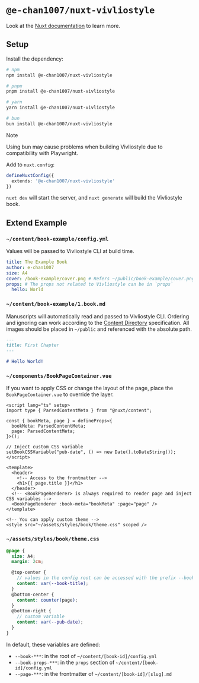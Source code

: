 # `@e-chan1007/nuxt-vivliostyle`

Look at the [Nuxt documentation](https://nuxt.com/docs/getting-started/introduction) to learn more.

## Setup

Install the dependency:

```bash
# npm
npm install @e-chan1007/nuxt-vivliostyle

# pnpm
pnpm install @e-chan1007/nuxt-vivliostyle

# yarn
yarn install @e-chan1007/nuxt-vivliostyle

# bun
bun install @e-chan1007/nuxt-vivliostyle
```

> [!NOTE]
> Using bun may cause problems when building Vivliostyle due to compatibility with Playwright.

Add to `nuxt.config`:

```ts
defineNuxtConfig({
  extends: '@e-chan1007/nuxt-vivliostyle'
})
```

`nuxt dev` will start the server, and `nuxt generate` will build the Vivliostyle book.

## Extend Example

### `~/content/book-example/config.yml`
Values will be passed to Vivliostyle CLI at build time.

```yaml
title: The Example Book
author: e-chan1007
size: A4
cover: /book-example/cover.png # Refers ~/public/book-example/cover.png
props: # The props not related to Vivliostyle can be in `props`
  hello: World
```

### `~/content/book-example/1.book.md`
Manuscripts will automatically read and passed to Vivliostyle CLI.
Ordering and ignoring can work according to the [Content Directory](https://content.nuxt.com/usage/content-directory) specification.
All images should be placed in `~/public` and referenced with the absolute path.

```md
---
title: First Chapter
---

# Hello World!
```

### `~/components/BookPageContainer.vue`
If you want to apply CSS or change the layout of the page, place the `BookPageContainer.vue` to override the layer.

```vue
<script lang="ts" setup>
import type { ParsedContentMeta } from "@nuxt/content";

const { bookMeta, page } = defineProps<{
  bookMeta: ParsedContentMeta;
  page: ParsedContentMeta;
}>();

// Inject custom CSS variable
setBookCSSVariable("pub-date", () => new Date().toDateString());
</script>

<template>
  <header>
    <!-- Access to the frontmatter -->
    <h1>{{ page.title }}</h1>
  </header>
  <!-- <BookPageRenderer> is always required to render page and inject CSS variables -->
  <BookPageRenderer :book-meta="bookMeta" :page="page" />
</template>

<!-- You can apply custom theme -->
<style src="~/assets/styles/book/theme.css" scoped />
```

### `~/assets/styles/book/theme.css`
```scss
@page {
  size: A4;
  margin: 2cm;

  @top-center {
    // values in the config root can be accessed with the prefix --book
    content: var(--book-title);
  }
  @bottom-center {
    content: counter(page);
  }
  @bottom-right {
    // custom variable
    content: var(--pub-date);
  }
}
```

In default, these variables are defined:

- `--book-***`: in the root of `~/content/[book-id]/config.yml`
- `--book-props-***`: in the `props` section of `~/content/[book-id]/config.yml`
- `--page-***`: in the frontmatter of `~/content/[book-id]/[slug].md`
